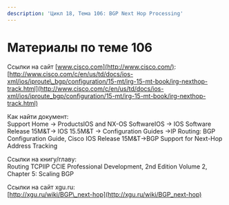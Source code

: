 ```yaml
---
description: 'Цикл 18, Тема 106: BGP Next Hop Processing'
---
```


# Материалы по теме 106

Ссылки на сайт [www.cisco.com](http://www.cisco.com/):  
[http://www.cisco.com/c/en/us/td/docs/ios-xml/ios/iproute\_bgp/configuration/15-mt/irg-15-mt-book/irg-nexthop-track.html](http://www.cisco.com/c/en/us/td/docs/ios-xml/ios/iproute_bgp/configuration/15-mt/irg-15-mt-book/irg-nexthop-track.html)

Как найти документ:  
Support Home → ProductsIOS and NX-OS SoftwareIOS → IOS Software Release 15M&T→ IOS 15.5M&T → Configuration Guides →IP Routing: BGP Configuration Guide, Cisco IOS Release 15M&T→BGP Support for Next-Hop Address Tracking

Ссылки на книгу/главу:  
Routing TCPIIP CCIE Professional Development, 2nd Edition Volume 2, Chapter 5: Scaling BGP

Ссылки на сайт xgu.ru:  
[http://xgu.ru/wiki/BGP\_next-hop](http://xgu.ru/wiki/BGP_next-hop)

